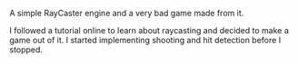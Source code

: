 A simple RayCaster engine and a very bad game made from it.

I followed a tutorial online to learn about raycasting and decided to make a game out of it.
I started implementing shooting and hit detection before I stopped.